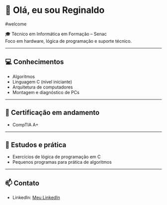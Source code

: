 # 👋 Olá, eu sou Reginaldo
#welcome

🎓 Técnico em Informática em Formação – Senac  
Foco em hardware, lógica de programação e suporte técnico.

---

## 💻 Conhecimentos
- Algoritmos  
- Linguagem C (nível iniciante)  
- Arquitetura de computadores  
- Montagem e diagnóstico de PCs  

---

## 🏅 Certificação em andamento
- CompTIA A+  

---

## 📌 Estudos e prática
- Exercícios de lógica de programação em C  
- Pequenos programas para prática de algoritmos  

---

## 📫 Contato
- LinkedIn: [Meu LinkedIn](https://www.linkedin.com/in/reginaldotfilho/)
